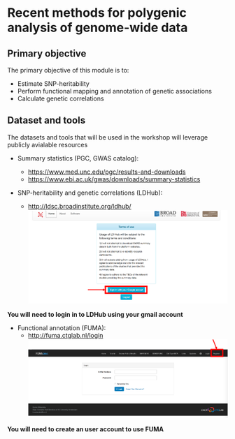
# Recent methods for polygenic analysis of genome-wide data

## Primary objective
The primary objective of this module is to:
- Estimate SNP-heritability
- Perform functional mapping and annotation of genetic associations
- Calculate genetic correlations


## Dataset and tools
The datasets and tools that will be used in the workshop will leverage publicly avialable resources

- Summary statistics (PGC, GWAS catalog):
  - https://www.med.unc.edu/pgc/results-and-downloads
  - https://www.ebi.ac.uk/gwas/downloads/summary-statistics

- SNP-heritability and genetic correlations (LDHub):
  - http://ldsc.broadinstitute.org/ldhub/
![](../imgs/LDHub.png)

**You will need to login in to LDHub using your gmail account**

- Functional annotation (FUMA):
  - http://fuma.ctglab.nl/login
![](../imgs/fuma_signup.png)

**You will need to create an user account to use FUMA**

